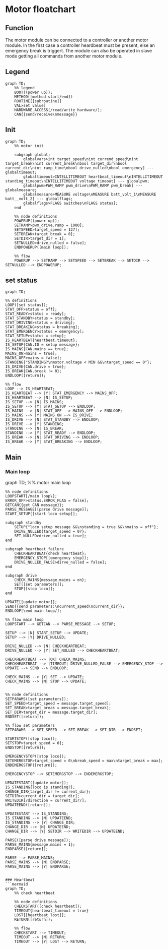 # Motor floatchart

## Function
The motor module can be connected to a controller or another motor module. In the first case a controller heardbeat must be present, else an emergency break is triggert. The module can also be operated in slave mode getting all commands from another motor module.

## Legend
```mermaid
graph TD;
    %% legend
    BOOT((power up));
    METHOD([method start/end])
    ROUTINE[[subroutine]]
    VAL>set value]
    HARDWARE_ACCESS[/read/write hardware/];
    CAN{{send/receive\nmessage}}
```

## Init
```mermaid
graph TD;
    %% motor init

    subgraph global;
        globalvars>int target_speed\nint currend_speed\nint target_break\nint current_break\nbool target_dir\nbool current_dir\nint ramp_time\nbool drive_nulled\nbool emergency] --- globaltimeout;
        globaltimeout>INTELLITIMEOUT heartbeat_timeout\nINTELLITIMEOUT standing_timeout\nINTELLITIMEOUT voltage_timeout] --- globalpwm;
        globalpwm>PWM_RAMP pwm_drive\nPWM_RAMP pwm_break] --- globalmeasure;
        globalmeasure>MEASURE voltage\nMEASURE batt_volt_1\nMEASURE batt__volt_2] --- globalflags;
        globalflags>FLAGS switches\nFLAGS status];
    end

    %% node definitions
    POWERUP((power up));
    SETRAMP>pwm_drive.ramp = 1000];
    SETSPEED>target_speed = 127];
    SETBREAK>target_break = 0];
    SETDIR>target_dir = 1];
    SETNULLED>drive_nulled = false];
    ENDPOWERUP([main loop]);

    %% flow
    POWERUP --> SETRAMP --> SETSPEED --> SETBREAK --> SETDIR --> SETNULLED --> ENDPOWERUP;
```

## set status

```mermaid
graph TD;

%% definitions
LOOP([set status]);
STAT_OFF>status = off];
STAT_READY>status = ready];
STAT_STANDBY>status = standby];
STAT_DRIVING>status = driving];
STAT_BREAKING>status = breaking];
STAT_EMERGENCY>status = emergency];
STAT_SETUP>status = setup];
IS_HEARTBEAT{heartbeat.timeout};
IS_SETUP{CAN.ID = setup message};
IS_MAINS{CAN.mains == true};
MAINS_ON>mains = true];
MAINS_OFF>mains = false];
STANDING{"STANDING?\nmotor.voltage < MIN &&\ntarget_speed == 0"};
IS_DRIVE{CAN.drive = true};
IS_BREAK{CAN.break != 0};
ENDLOOP([return]);

%% flow
LOOP --> IS_HEARTBEAT;
IS_HEARTBEAT --> |Y| STAT_EMERGENCY --> MAINS_OFF;
IS_HEARTBEAT --> |N| IS_SETUP;
IS_SETUP --> |N| IS_MAINS;
IS_SETUP --> |Y| STAT_SETUP --> ENDLOOP;
IS_MAINS --> |N| STAT_OFF --> MAINS_OFF --> ENDLOOP;
IS_MAINS --> |Y| MAINS_ON --> IS_DRIVE;
IS_DRIVE --> |N| STAT_STANDBY --> ENDLOOP;
IS_DRIVE --> |Y| STANDING;
STANDING --> |N| IS_BREAK;
STANDING --> |Y| STAT_READY --> ENDLOOP;
IS_BREAK --> |N| STAT_DRIVING --> ENDLOOP;
IS_BREAK --> |Y| STAT_BREAKING --> ENDLOOP;
```


## Main
### Main loop
graph TD;
    %% motor main loop

    %% node definitions
    LOOPSTART[/main loop\];
    ERROR_OFF>status.ERROR_FLAG = false];
    GETCAN{{get CAN message}};
    PARSE_MESSAGE[[parse drive message]];
    START_SETUP[[start loco setup]];

    subgraph standby
        SETUP{"loco setup message &&\nstanding = true &&\nmains = off"};
        DRIVE_NULLED{target_speed = 0?};
        SET_NULLED>drive_nulled = true];
    end

    subgraph heartbeat failure
        CHECKHEARTBEAT{check heartbeat};
        EMERGENCY_STOP[[emergency stop]];
        DRIVE_NULLED_FALSE>dirve_nulled = false];
    end

    subgraph drive
        CHECK_MAINS{message.mains = on};
        SET[[set parameters]];
        STOP[[stop loco]];
    end

    UPDATE[[update motor]];
    SEND{{send parameters:\ncurrent_speed\ncurrent_dir}};
    ENDLOOP[\end main loop/];

    %% flow main loop
    LOOPSTART --> GETCAN --> PARSE_MESSAGE --> SETUP;

    SETUP --> |N| START_SETUP --> UPDATE;
    SETUP --> |Y| DRIVE_NULLED;

    DRIVE_NULLED --> |N| CHECKHEARTBEAT;
    DRIVE_NULLED --> |Y| SET_NULLED --> CHECKHEARTBEAT;

    CHECKHEARTBEAT --> |OK| CHECK_MAINS;
    CHECKHEARTBEAT --> |TIMEOUT| DRIVE_NULLED_FALSE --> EMERGENCY_STOP --> UPDATE --> SEND --> ENDLOOP;

    CHECK_MAINS --> |Y| SET --> UPDATE;
    CHECK_MAINS --> |N| STOP --> UPDATE;


    %% node definitions
    SETPARAMS([set parameters]);
    SET_SPEED>target_speed = message.target_speed];
    SET_BREAK>target_break = message.target_break];
    SET_DIR>target_dir = message.target_dir];
    ENDSET([return]);

    %% flow set parameters
    SETPARAMS --> SET_SPEED --> SET_BREAK --> SET_DIR --> ENDSET;

    STARTSTOP([stop loco]);
    SETSTOP>target_speed = 0];
    ENDSTOP([return]);

    EMERGENCYSTOP([stop loco]);
    SETEMERGSTOP>target_speed = 0\nbreak_speed = max\ntarget_break = max];
    ENDEMERGSTOP([return]);

    EMERGENCYSTOP --> SETEMERGSTOP --> ENDEMERGSTOP;

    UPDATESTART([update motor]);
    IS_STANDING{loco is standing?};
    CHANGE_DIR{target_dir != current_dir};
    SETDIR>current_dir = target_dir];
    WRITEDIR[/direction = current_dir/];
    UPDATEEND([return]);

    UPDATESTART --> IS_STANDING;
    IS_STANDING --> |N| UPDATEEND;
    IS_STANDING --> |Y| CHANGE_DIR;
    CHANGE_DIR --> |N| UPDATEEND;
    CHANGE_DIR --> |Y| SETDIR --> WRITEDIR --> UPDATEEND;
    
    PARSE([parse drive message]);
    PARSE_MAINS{message.mains = 1};
    ENDPARSE([return]);

    PARSE --> PARSE_MAINS;
    PARSE_MAINS --> |N| ENDPARSE;
    PARSE_MAINS --> |Y| ENDPARSE;
```

### Heartbeat
```mermaid
graph TD;
    %% check heartbeat

    %% node definitions
    CHECKSTART([check heartbeat]);
    TIMEOUT{heartbeat_timeout = true}
    LOST[[heartbeat lost]];
    RETURN([return]);

    %% flow
    CHECKSTART --> TIMEOUT;
    TIMEOUT --> |N| RETURN;
    TIMEOUT --> |Y| LOST --> RETURN;
